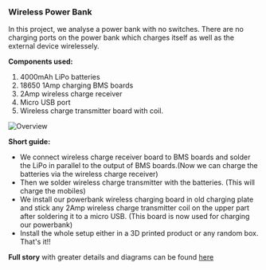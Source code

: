 ### Wireless Power Bank
In this project, we analyse a power bank with no switches. There are no charging ports on the power bank which charges itself as well as the external device wirelessely.

**Components used:**
1. 4000mAh LiPo batteries
2. 18650 1Amp charging BMS boards
3. 2Amp wireless charge receiver
4. Micro USB port
5. Wireless charge transmitter board with coil.

![Overview](https://cdn.instructables.com/FHK/O1GI/JS5CF3MO/FHKO1GIJS5CF3MO.LARGE.jpg?auto=webp&frame=1&crop=3:2&width=600&fit=bounds)

**Short guide:** 
* We connect wireless charge receiver board to BMS boards and solder the LiPo in parallel to the output of BMS boards.(Now we can charge the batteries via the wireless charge receiver)
* Then we solder wireless charge transmitter with the batteries. (This will charge the mobiles)
* We install our powerbank wireless charging board in old charging plate and stick any 2Amp wireless charge transmitter coil on the upper part after soldering it to a micro USB. (This board is now used for charging our powerbank)
* Install the whole setup either in a 3D printed product or any random box.
That's it!!

**Full story** with greater details and diagrams can be found [here](https://www.instructables.com/id/Total-Wireless-Power-Bank/)
